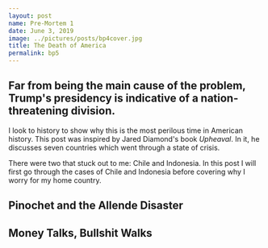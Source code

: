 ```yaml
---
layout: post
name: Pre-Mortem 1
date: June 3, 2019
image: ../pictures/posts/bp4cover.jpg
title: The Death of America
permalink: bp5
---
```


<h2>Far from being the main cause of the problem, Trump's presidency is indicative of a nation-threatening division.</h2>

I look to history to show why this is the most perilous time in American history. This post was inspired by Jared Diamond's book <i>Upheaval</i>. In it, he discusses seven countries which went through a state of crisis. 

There were two that stuck out to me: Chile and Indonesia. In this post I will first go through the cases of Chile and Indonesia before covering why I worry for my home country. 

<div class="divider"></div>

<h2>Pinochet and the Allende Disaster</h2>



<h2>Money Talks, Bullshit Walks</h2>